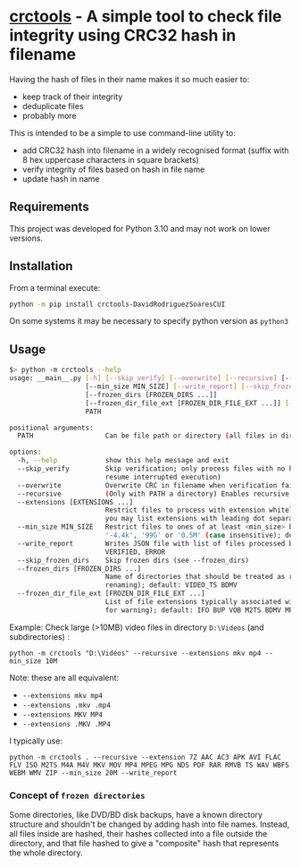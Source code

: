 # [crctools](https://github.com/DavidRodriguezSoaresCUI/crctools) - A simple tool to check file integrity using CRC32 hash in filename

Having the hash of files in their name makes it so much easier to:
- keep track of their integrity
- deduplicate files
- probably more

This is intended to be a simple to use command-line utility to:
- add CRC32 hash into filename in a widely recognised format (suffix with 8 hex uppercase characters in square brackets)
- verify integrity of files based on hash in file name
- update hash in name

## Requirements

This project was developed for Python 3.10 and may not work on lower versions.

## Installation

From a terminal execute:

```bash
python -m pip install crctools-DavidRodriguezSoaresCUI
```

On some systems it may be necessary to specify python version as `python3`

## Usage

```bash
$> python -m crctools --help
usage: __main__.py [-h] [--skip_verify] [--overwrite] [--recursive] [--extensions [EXTENSIONS ...]]
                   [--min_size MIN_SIZE] [--write_report] [--skip_frozen_dirs]
                   [--frozen_dirs [FROZEN_DIRS ...]]
                   [--frozen_dir_file_ext [FROZEN_DIR_FILE_EXT ...]] [--debug]
                   PATH

positional arguments:
  PATH                  Can be file path or directory (all files in directory will be processed)

options:
  -h, --help            show this help message and exit
  --skip_verify         Skip verification; only process files with no hash in filename (useful to
                        resume interrupted execution)
  --overwrite           Overwrite CRC in filename when verification fails
  --recursive           (Only with PATH a directory) Enables recursive search for files to verify
  --extensions [EXTENSIONS ...]
                        Restrict files to process with extension whitelist (default: no restriction;
                        you may list extensions with leading dot separator)
  --min_size MIN_SIZE   Restrict files to ones of at least <min_size> bytes; accepts values like
                        '-4.4k', '99G' or '0.5M' (case insensitive); default: 0)
  --write_report        Writes JSON file with list of files processed by category: COMPUTED,
                        VERIFIED, ERROR
  --skip_frozen_dirs    Skip frozen dirs (see --frozen_dirs)
  --frozen_dirs [FROZEN_DIRS ...]
                        Name of directories that should be treated as read-only (so no file
                        renaming); default: VIDEO_TS BDMV
  --frozen_dir_file_ext [FROZEN_DIR_FILE_EXT ...]
                        List of file extensions typically associated with frozen directories (used
                        for warning); default: IFO BUP VOB M2TS BDMV MPLS CLPI
```

Example: Check large (>10MB) video files in directory `D:\Videos` (and subdirectories) :
```
python -m crctools "D:\Vidéos" --recursive --extensions mkv mp4 --min_size 10M
```

Note: these are all equivalent:
- `--extensions mkv mp4`
- `--extensions .mkv .mp4`
- `--extensions MKV MP4`
- `--extensions .MKV .MP4`

I typically use:
```
python -m crctools . --recursive --extension 7Z AAC AC3 APK AVI FLAC FLV ISO M2TS M4A M4V MKV MOV MP4 MPEG MPG NDS PDF RAR RMVB TS WAV WBFS WEBM WMV ZIP --min_size 20M --write_report
```




### Concept of `frozen directories`

Some directories, like DVD/BD disk backups, have a known directory structure and shouldn't be changed by adding hash into file names. Instead, all files inside are hashed, their hashes collected into a file outside the directory, and that file hashed to give a "composite" hash that represents the whole directory.